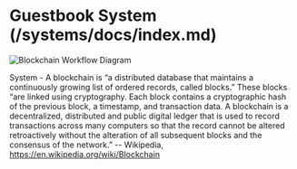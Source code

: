 # Guestbook System (/systems/docs/index.md) 

![Blockchain Workflow Diagram](https://upload.wikimedia.org/wikipedia/commons/3/3a/Blockchain_workflow.png)

System - A blockchain is “a distributed database that maintains a continuously growing list of ordered records, called blocks.” These blocks “are linked using cryptography. Each block contains a cryptographic hash of the previous block, a timestamp, and transaction data. A blockchain is a decentralized, distributed and public digital ledger that is used to record transactions across many computers so that the record cannot be altered retroactively without the alteration of all subsequent blocks and the consensus of the network.” -- Wikipedia, https://en.wikipedia.org/wiki/Blockchain

